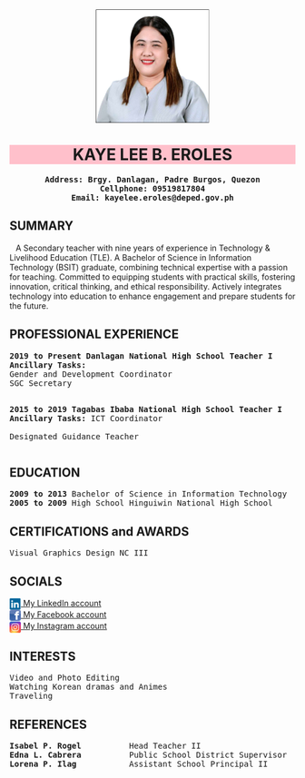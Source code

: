 <!DOCTYPE html>
<html lang="en">
<head>
<meta name="viewport" content="width=device-width, initial-scale=1.0">
<meta name="keywords" content="HTML, CSS, JavaScript">
<link rel="stylesheet" href="Biopage_css.css">
<body>
<img src="Me.png" alt="Centered Image" width="200" height="200" style="display:block; margin:auto";>
<h1 style="background-color:Pink;text-align:center;">KAYE LEE B. EROLES</h1>

<pre style="text-align:center;">
<b>Address: Brgy. Danlagan, Padre Burgos, Quezon</b>
<b>Cellphone: 09519817804</b>
<b>Email: kayelee.eroles@deped.gov.ph</b>
</pre>

<h2>SUMMARY</h2>
<p>&ensp;   A Secondary teacher with nine years of experience in Technology & Livelihood Education (TLE). A Bachelor of Science in Information Technology (BSIT) graduate, combining technical expertise with a passion for teaching. Committed to equipping students with practical skills, fostering innovation, critical thinking, and ethical responsibility. Actively integrates technology into education to enhance engagement and prepare students for the future.</p>


<h2>PROFESSIONAL EXPERIENCE</h2>
<pre><b>2019 to Present Danlagan National High School Teacher I</b>
<b>Ancillary Tasks:</b>
Gender and Development Coordinator
SGC Secretary

<b>2015 to 2019 Tagabas Ibaba National High School Teacher I</b>
<b>Ancillary Tasks:</b>
ICT Coordinator  
Designated Guidance Teacher</pre>

<h2>EDUCATION</h2>
<pre><b>2009 to 2013</b> Bachelor of Science in Information Technology  Manuel S. Enverga University Foundation
<b>2005 to 2009</b> High School Hinguiwin National High School</pre>

<h2>CERTIFICATIONS and AWARDS</h2>
<pre>Visual Graphics Design NC III
</pre>

<h2>SOCIALS</h2>
<a href="https://www.linkedin.com/in/kaye-eroles-932b20357">
    <img src="linkedin.png" alt="LinkedIn" width="20" height="20" style="vertical-align: middle;"> My LinkedIn account
</a><br>
<a href="https://www.facebook.com/kye.leigh.129">
    <img src="fb.png" alt="Facebook" width="20" height="20" style="vertical-align: middle;"> My Facebook account
</a><br>
<a href="https://www.instagram.com/kayeeroles">
    <img src="insta.jpg" alt="Instagram" width="20" height="20" style="vertical-align: middle;"> My Instagram account
</a>

<h2>INTERESTS</h2>
<pre>Video and Photo Editing
Watching Korean dramas and Animes
Traveling</pre>

<h2>REFERENCES</h2>
<pre><b>Isabel P. Rogel </b>         Head Teacher II                        San Vicente Kanluran National High School
<b>Edna L. Cabrera </b>         Public School District Supervisor      Unisan District
<b>Lorena P. Ilag </b>          Assistant School Principal II          Danlagan National High School</pre>

</body>
</html>
